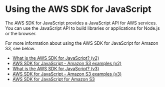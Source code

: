 # Using the AWS SDK for JavaScript<a name="using-aws-javascript"></a>

The AWS SDK for JavaScript provides a JavaScript API for AWS services\. You can use the JavaScript API to build libraries or applications for Node\.js or the browser\. 

For more information about using the AWS SDK for JavaScript for Amazon S3, see below\.
+ [What is the AWS SDK for JavaScript? \(v2\)](https://docs.aws.amazon.com/sdk-for-javascript/v2/developer-guide/welcome.html)
+ [AWS SDK for JavaScript \- Amazon S3 examples \(v2\)](https://docs.aws.amazon.com/sdk-for-javascript/v2/developer-guide/s3-examples.html)
+ [What is the AWS SDK for JavaScript? \(v3\)](https://docs.aws.amazon.com/sdk-for-javascript/v3/developer-guide/welcome.html)
+ [AWS SDK for JavaScript \- Amazon S3 examples \(v3\)](https://docs.aws.amazon.com/sdk-for-javascript/v3/developer-guide/s3-examples.html)
+ [AWS SDK for JavaScript for Amazon S3](https://docs.aws.amazon.com/AWSJavaScriptSDK/latest/AWS/S3.html)